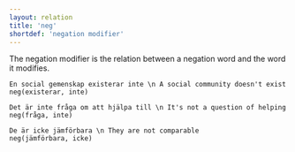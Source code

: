 ```yaml
---
layout: relation
title: 'neg'
shortdef: 'negation modifier'
---
```


The negation modifier is the relation between a negation word and the word it modifies.

~~~ sdparse
En social gemenskap existerar inte \n A social community doesn't exist
neg(existerar, inte)
~~~

~~~ sdparse
Det är inte fråga om att hjälpa till \n It's not a question of helping
neg(fråga, inte)
~~~

~~~ sdparse
De är icke jämförbara \n They are not comparable
neg(jämförbara, icke)
~~~
<!-- Interlanguage links updated Út zář 29 18:41:26 CEST 2020 -->
